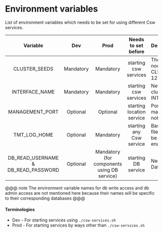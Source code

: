 # Environment variables 

List of environment variables which needs to be set for using different Csw services.

| Variable       | Dev       | Prod      | Needs to set before   | Description               |
| :------------: |:--------: | :-------: | :------------------:  | :------------------------ |
| CLUSTER_SEEDS   | Mandatory | Mandatory | starting csw services | The Host and port of the seed nodes of cluster, Ex. CLUSTER_SEEDS=“127.0.0.1:3552, 127.0.0.2:3552”. |
| INTERFACE_NAME  | Mandatory | Mandatory | starting csw services | Network interface in which AKKA cluster is formed, Ex. INTERFACE_NAME=en0. |
| MANAGEMENT_PORT | Optional  | Optional  | starting location service |  Port on which Akka provided cluster management service will start (if not provided service won’t start) |
| TMT_LOG_HOME   | Optional  | Mandatory | starting any Csw service | Base path of directory to hold log files from TMT apps. (Log files will be generated only if file appender is enabled) |
| DB_READ_USERNAME & DB_READ_PASSWORD | Optional | Mandatory (for components using DB service) | starting DB service | Needed to create connection with Database service with read access. |

@@@ note
The environment variable names for db write access and db admin access are not mentioned here because their names will be
specific to their corresponding databases
@@@

#### Terminologies
 
* Dev - For starting services using `./csw-services.sh`
* Prod - For starting services by ways other than `./csw-services.sh`
